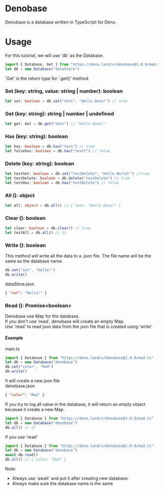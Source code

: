 # Denobase
Denobase is a database written in TypeScript for Deno.    

# Usage
For this tutorial, we will use 'db' as the Database.         
```Typescript
import { Database, Get } from "https://deno.land/x/denobase@1.0.0/mod.ts"
let db = new Database("dataStore")
```
'Get' is the return type for '.get()' method.   
### Set (key: string, value: string | number): boolean
```Typescript
let set: boolean = db.set("test", "Hello Deno!") // true
```
### Get (key: string): string | number | undefined
```Typescript
let get: Get = db.get("test") // "Hello Deno!"
```
### Has (key: string): boolean
```Typescript
let has: boolean = db.has("test") // true
let falsehas: boolean = db.has("testt") // false
```
### Delete (key: string): boolean
```Typescript
let testSet: boolean = db.set("testDelete", "Hello World!") //true
let testDelete: boolean = db.delete("testDelete") // true
let testHas: boolean = db.has("testDelete") // false
```
### All (): object
```Typescript
let all: object = db.all() // { test: "Hello Deno!" }
```
### Clear (): boolean
```Typescript
let clear: boolean = db.clear() // true
let testAll = db.all() // {}
```
### Write (): boolean
This method will write all the data to a .json file.
The file name will be the same as the database name.
```Typescript
db.set("set", "Hello!")
db.write()
```
dataStore.json    
```json
{ "set": "Hello!" }
```
### Read (): Promise\<boolean\>
Denobase use Map for the database.         
If you don't use 'read', denobase will create an empty Map.        
Use 'read' to read json data from the json file that is created using 'write'.           
#### Example
main.ts     
```Typescript
import { Database } from "https://deno.land/x/denobase@1.0.0/mod.ts"
let db = new Database("denobase")
db.set("color", "Red")
db.write()
```
It will create a new json file     
denobase.json         
```json
{ "color": "Red" }
```    
If you try to log all value in the database, it will return an empty object because it create a new Map.    
```Typescript
import { Database } from "https://deno.land/x/denobase@1.0.0/mod.ts"
let db = new Database("denobase")
db.all() // {}
```
If you use 'read'
```Typescript
import { Database } from "https://deno.land/x/denobase@1.0.0/mod.ts"
let db = new Database("denobase")
await db.read()
db.all() // { color: "Red" }
```
Note:      
- Always use 'await' and put it after creating new database.    
- Always make sure the database name is the same
